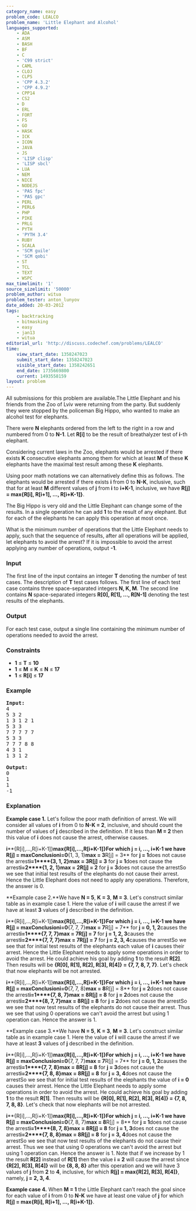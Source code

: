 ```yaml
---
category_name: easy
problem_code: LEALCO
problem_name: 'Little Elephant and Alcohol'
languages_supported:
    - ADA
    - ASM
    - BASH
    - BF
    - C
    - 'C99 strict'
    - CAML
    - CLOJ
    - CLPS
    - 'CPP 4.3.2'
    - 'CPP 4.9.2'
    - CPP14
    - CS2
    - D
    - ERL
    - FORT
    - FS
    - GO
    - HASK
    - ICK
    - ICON
    - JAVA
    - JS
    - 'LISP clisp'
    - 'LISP sbcl'
    - LUA
    - NEM
    - NICE
    - NODEJS
    - 'PAS fpc'
    - 'PAS gpc'
    - PERL
    - PERL6
    - PHP
    - PIKE
    - PRLG
    - PYTH
    - 'PYTH 3.4'
    - RUBY
    - SCALA
    - 'SCM guile'
    - 'SCM qobi'
    - ST
    - TCL
    - TEXT
    - WSPC
max_timelimit: '1'
source_sizelimit: '50000'
problem_author: witua
problem_tester: anton_lunyov
date_added: 20-03-2012
tags:
    - backtracking
    - bitmasking
    - easy
    - jan13
    - witua
editorial_url: 'http://discuss.codechef.com/problems/LEALCO'
time:
    view_start_date: 1358247023
    submit_start_date: 1358247023
    visible_start_date: 1358242651
    end_date: 1735669800
    current: 1493558159
layout: problem
---
```

All submissions for this problem are available.The Little Elephant and his friends from the Zoo of Lviv were returning from the party. But suddenly they were stopped by the policeman Big Hippo, who wanted to make an alcohol test for elephants.

There were **N** elephants ordered from the left to the right in a row and numbered from 0 to **N-1**. Let **R\[i\]** to be the result of breathalyzer test of **i**-th elephant.

Considering current laws in the Zoo, elephants would be arrested if there exists **K** consecutive elephants among them for which at least **M** of these **K** elephants have the maximal test result among these **K** elephants.

Using poor math notations we can alternatively define this as follows. The elephants would be arrested if there exists **i** from 0 to **N-K**, inclusive, such that for at least **M** different values of **j** from **i** to **i+K-1**, inclusive, we have **R\[j\] = max{R\[i\], R\[i+1\], ..., R\[i+K-1\]}**.

The Big Hippo is very old and the Little Elephant can change some of the results. In a single operation he can add **1** to the result of any elephant. But for each of the elephants he can apply this operation at most once.

What is the minimum number of operations that the Little Elephant needs to apply, such that the sequence of results, after all operations will be applied, let elephants to avoid the arrest? If it is impossible to avoid the arrest applying any number of operations, output **-1**.

### Input

 The first line of the input contains an integer **T** denoting the number of test cases. The description of **T** test cases follows. The first line of each test case contains three space-separated integers **N, K, M**. The second line contains **N** space-separated integers  **R\[0\], R\[1\], ..., R\[N-1\]** denoting the test results of the elephants.

### Output

For each test case, output a single line containing the minimum number of operations needed to avoid the arrest.

### Constraints

- **1** ≤ **T** ≤ **10**
- **1** ≤ **M** ≤ **K** ≤ **N** ≤ **17**
- **1** ≤ **R\[i\]** ≤ **17**

### Example

<pre>
<b>Input:</b>
4
5 3 2
1 3 1 2 1
5 3 3
7 7 7 7 7
5 3 3
7 7 7 8 8
4 3 1
1 3 1 2

<b>Output:</b>
0
1
1
-1
</pre>
### Explanation

**Example case 1.** Let's follow the poor math definition of arrest. We will consider all values of **i** from 0 to **N-K = 2**, inclusive, and should count the number of values of **j** described in the definition. If it less than **M = 2** then this value of **i** does not cause the arrest, otherwise causes.

**i****{R\[i\],...,R\[i+K-1\]}****max{R\[i\],...,R\[i+K-1\]}**For which **j = i, ..., i+K-1**
 we have **R\[j\] = max**Conclusion**i=0****{1, 3, 1}****max = 3****R\[j\] = 3** for **j = 1**does not cause the arrest**i=1****{3, 1, 2}****max = 3****R\[j\] = 3** for **j = 1**does not cause the arrest**i=2****{1, 2, 1}****max = 2****R\[j\] = 2** for **j = 3**does not cause the arrestSo we see that initial test results of the elephants do not cause their arrest. Hence the Little Elephant does not need to apply any operations. Therefore, the answer is 0.

**Example case 2.**We have **N = 5**, **K = 3**, **M = 3**. Let's construct similar table as in example case 1. Here the value of **i** will cause the arrest if we have at least **3** values of **j** described in the definition.

**i****{R\[i\],...,R\[i+K-1\]}****max{R\[i\],...,R\[i+K-1\]}**For which **j = i, ..., i+K-1**
 we have **R\[j\] = max**Conclusion**i=0****{7, 7, 7}****max = 7****R\[j\] = 7** for **j = 0, 1, 2**causes the arrest**i=1****{7, 7, 7}****max = 7****R\[j\] = 7** for **j = 1, 2, 3**causes the arrest**i=2****{7, 7, 7}****max = 7****R\[j\] = 7** for **j = 2, 3, 4**causes the arrestSo we see that for initial test results of the elephants each value of **i** causes their arrest. Hence the Little Elephant needs to apply some operations in order to avoid the arrest. He could achieve his goal by adding **1** to the result **R\[2\]**. Then results will be **{R\[0\], R\[1\], R\[2\], R\[3\], R\[4\]} = {7, 7, 8, 7, 7}**. Let's check that now elephants will be not arrested.

**i****{R\[i\],...,R\[i+K-1\]}****max{R\[i\],...,R\[i+K-1\]}**For which **j = i, ..., i+K-1**
 we have **R\[j\] = max**Conclusion**i=0****{7, 7, 8}****max = 8****R\[j\] = 8** for **j = 2**does not cause the arrest**i=1****{7, 8, 7}****max = 8****R\[j\] = 8** for **j = 2**does not cause the arrest**i=2****{8, 7, 7}****max = 8****R\[j\] = 8** for **j = 2**does not cause the arrestSo we see that now test results of the elephants do not cause their arrest. Thus we see that using 0 operations we can't avoid the arrest but using 1 operation can. Hence the answer is 1.

**Example case 3.**We have **N = 5**, **K = 3**, **M = 3**. Let's construct similar table as in example case 1. Here the value of **i** will cause the arrest if we have at least **3** values of **j** described in the definition.

**i****{R\[i\],...,R\[i+K-1\]}****max{R\[i\],...,R\[i+K-1\]}**For which **j = i, ..., i+K-1**
 we have **R\[j\] = max**Conclusion**i=0****{7, 7, 7}****max = 7****R\[j\] = 7** for **j = 0, 1, 2**causes the arrest**i=1****{7, 7, 8}****max = 8****R\[j\] = 8** for **j = 3**does not cause the arrest**i=2****{7, 8, 8}****max = 8****R\[j\] = 8** for **j = 3, 4**does not cause the arrestSo we see that for initial test results of the elephants the value of **i = 0** causes their arrest. Hence the Little Elephant needs to apply some operations in order to avoid the arrest. He could achieve his goal by adding **1** to the result **R\[1\]**. Then results will be **{R\[0\], R\[1\], R\[2\], R\[3\], R\[4\]} = {7, 8, 7, 8, 8}**. Let's check that now elephants will be not arrested.

**i****{R\[i\],...,R\[i+K-1\]}****max{R\[i\],...,R\[i+K-1\]}**For which **j = i, ..., i+K-1**
 we have **R\[j\] = max**Conclusion**i=0****{7, 8, 7}****max = 8****R\[j\] = 8** for **j = 1**does not cause the arrest**i=1****{8, 7, 8}****max = 8****R\[j\] = 8** for **j = 1, 3**does not cause the arrest**i=2****{7, 8, 8}****max = 8****R\[j\] = 8** for **j = 3, 4**does not cause the arrestSo we see that now test results of the elephants do not cause their arrest. Thus we see that using 0 operations we can't avoid the arrest but using 1 operation can. Hence the answer is 1. Note that if we increase by 1 the result **R\[2\]** instead of **R\[1\]** then the value **i = 2** will cause the arrest since **{R\[2\], R\[3\], R\[4\]}** will be **{8, 8, 8}** after this operation and we will have 3 values of **j** from **2** to **4**, inclusive, for which **R\[j\] = max{R\[2\], R\[3\], R\[4\]}**, namely, **j = 2, 3, 4**.

**Example case 4.** When **M = 1** the Little Elephant can't reach the goal since for each value of **i** from 0 to **N-K** we have at least one value of **j** for which **R\[j\] = max{R\[i\], R\[i+1\], ..., R\[i+K-1\]}**.
